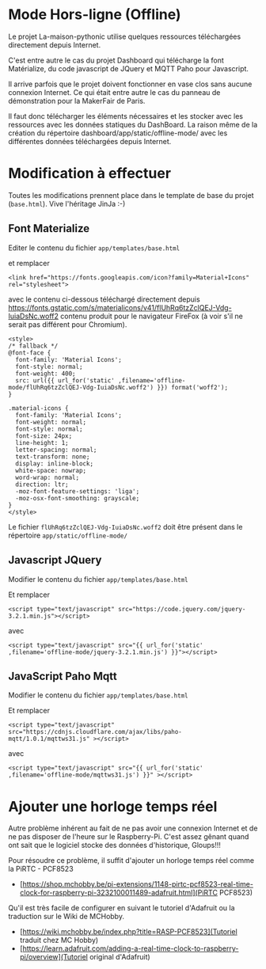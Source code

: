 # Mode Hors-ligne (Offline) 

Le projet La-maison-pythonic utilise quelques ressources téléchargées directement depuis Internet.

C'est entre autre le cas du projet Dashboard qui télécharge la font Matérialize, du code javascript de JQuery et MQTT Paho pour Javascript.

Il arrive parfois que le projet doivent fonctionner en vase clos sans aucune connexion Internet. Ce qui était entre autre le cas  du panneau de démonstration pour la MakerFair de Paris.

Il faut donc télécharger les éléments nécessaires et les stocker avec les ressources avec les données statiques du DashBoard. La raison même de la création du répertoire dashboard/app/static/offline-mode/ avec les différentes données téléchargées depuis Internet.

# Modification à effectuer

Toutes les modifications prennent place dans le template de base du projet (`base.html`). Vive l'héritage JinJa :-)

## Font Materialize

Editer le contenu du fichier `app/templates/base.html`

et remplacer

```
<link href="https://fonts.googleapis.com/icon?family=Material+Icons" rel="stylesheet">
```

avec le contenu ci-dessous téléchargé directement depuis  https://fonts.gstatic.com/s/materialicons/v41/flUhRq6tzZclQEJ-Vdg-IuiaDsNc.woff2 contenu produit pour le navigateur FireFox (à voir s'il ne serait pas différent pour Chromium).

``` 
<style>
/* fallback */
@font-face {
  font-family: 'Material Icons';
  font-style: normal;
  font-weight: 400;
  src: url({{ url_for('static' ,filename='offline-mode/flUhRq6tzZclQEJ-Vdg-IuiaDsNc.woff2') }}) format('woff2');
}

.material-icons {
  font-family: 'Material Icons';
  font-weight: normal;
  font-style: normal;
  font-size: 24px;
  line-height: 1;
  letter-spacing: normal;
  text-transform: none;
  display: inline-block;
  white-space: nowrap;
  word-wrap: normal;
  direction: ltr;
  -moz-font-feature-settings: 'liga';
  -moz-osx-font-smoothing: grayscale;
}
</style>
```

Le fichier `flUhRq6tzZclQEJ-Vdg-IuiaDsNc.woff2` doit être présent dans le répertoire `app/static/offline-mode/` 

## Javascript JQuery 

Modifier le contenu du fichier `app/templates/base.html`

Et remplacer

```
<script type="text/javascript" src="https://code.jquery.com/jquery-3.2.1.min.js"></script>
```

avec 

```
<script type="text/javascript" src="{{ url_for('static' ,filename='offline-mode/jquery-3.2.1.min.js') }}"></script>
```

## JavaScript Paho Mqtt

Modifier le contenu du fichier `app/templates/base.html`

Et remplacer 

```
<script type="text/javascript" src="https://cdnjs.cloudflare.com/ajax/libs/paho-mqtt/1.0.1/mqttws31.js" ></script>
```

avec

```
<script type="text/javascript" src="{{ url_for('static' ,filename='offline-mode/mqttws31.js') }}" ></script>
```

# Ajouter une horloge temps réel

Autre problème inhérent au fait de ne pas avoir une connexion Internet et de ne pas disposer de l'heure sur le Raspberry-Pi. C'est assez gênant quand ont sait que le logiciel stocke des données d'historique, Gloups!!!

Pour résoudre ce problème, il suffit d'ajouter un horloge temps réel comme la PiRTC - PCF8523

* [https://shop.mchobby.be/pi-extensions/1148-pirtc-pcf8523-real-time-clock-for-raspberry-pi-3232100011489-adafruit.html](PiRTC PCF8523)

Qu'il est très facile de configurer en suivant le tutoriel d'Adafruit ou la traduction sur le Wiki de MCHobby.

* [https://wiki.mchobby.be/index.php?title=RASP-PCF8523](Tutoriel traduit chez MC Hobby)
* [https://learn.adafruit.com/adding-a-real-time-clock-to-raspberry-pi/overview](Tutoriel original d'Adafruit)

